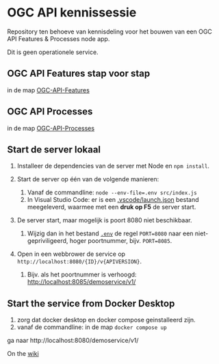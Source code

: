 # OGC API kennissessie

Repository ten behoeve van kennisdeling voor het bouwen van een OGC API Features & Processes node app.

Dit is geen operationele service.

## OGC API Features stap voor stap

in de map [OGC-API-Features](./OGC-API-Features/)

## OGC API Processes

in de map [OGC-API-Processes](./OGC-API-Processes/)

## Start de server lokaal

1. Installeer de dependencies van de server met Node en `npm install`.
2. Start de server op één van de volgende manieren:

   1. Vanaf de commandline: `node --env-file=.env src/index.js`
   2. In Visual Studio Code: er is een [.vscode/launch.json](.vscode/launch.json) bestand meegeleverd, waarmee met een **druk op F5** de server start.

3. De server start, maar mogelijk is poort 8080 niet beschikbaar.
   1. Wijzig dan in het bestand [`.env`](.env) de regel `PORT=8080` naar een niet-gepriviligeerd, hoger poortnummer, bijv. `PORT=8085`.

4. Open in een webbrower de service op `http://localhost:8080/{ID}/v{APIVERSION}`.
   1. Bijv. als het poortnummer is verhoogd: [http://localhost:8085/demoservice/v1/](http://localhost:8085/demoservice/v1/)

## Start the service from Docker Desktop

1. zorg dat docker desktop en docker compose geinstalleerd zijn.
2. vanaf de commandline: in de map `docker compose up`

ga naar http://localhost:8080/demoservice/v1/


On the [wiki](https://github.com/Geonovum/ogc-api-kennissessie/wiki/Starting-the-service-on-Docker-Desktop)
